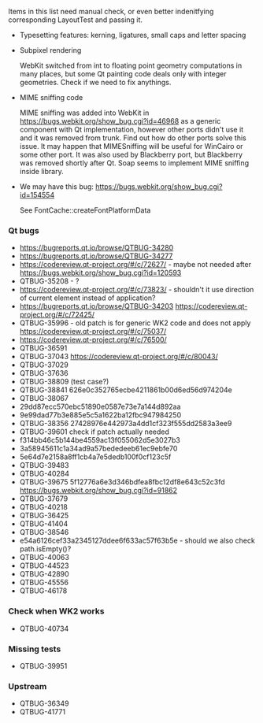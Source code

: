 Items in this list need manual check, or even better indenitfying corresponding LayoutTest and passing it.

* Typesetting features: kerning, ligatures, small caps and letter spacing
* Subpixel rendering

    WebKit switched from int to floating point geometry computations in many places, but some Qt painting code deals only with integer geometries. Check if we need to fix anythings.

* MIME sniffing code

    MIME sniffing was added into WebKit in https://bugs.webkit.org/show_bug.cgi?id=46968 as a generic component with Qt implementation, however other ports didn't use it and it was removed from trunk. Find out how do other ports solve this issue. It may happen that MIMESniffing will be useful for WinCairo or some other port. It was also used by Blackberry port, but Blackberry was removed shortly after Qt. Soap seems to implement MIME sniffing inside library.

* We may have this bug: https://bugs.webkit.org/show_bug.cgi?id=154554

    See FontCache::createFontPlatformData

### Qt bugs
* https://bugreports.qt.io/browse/QTBUG-34280
* https://bugreports.qt.io/browse/QTBUG-34277
* https://codereview.qt-project.org/#/c/72627/ - maybe not needed after https://bugs.webkit.org/show_bug.cgi?id=120593
* QTBUG-35208 - ?
* https://codereview.qt-project.org/#/c/73823/ - shouldn't it use direction of current element instead of application?
* https://bugreports.qt.io/browse/QTBUG-34203 https://codereview.qt-project.org/#/c/72425/
* QTBUG-35996 - old patch is for generic WK2 code and does not apply https://codereview.qt-project.org/#/c/75037/
* https://codereview.qt-project.org/#/c/76500/
* QTBUG-36591
* QTBUG-37043 https://codereview.qt-project.org/#/c/80043/
* QTBUG-37029
* QTBUG-37636
* QTBUG-38809 (test case?)
* QTBUG-38841 626e0c352765ecbe4211861b00d6ed56d974204e
* QTBUG-38067
* 29dd87ecc570ebc51890e0587e73e7a144d892aa
* 9e99dad77b3e885e5c5a1622ba12fbc947984250
* QTBUG-38356 27428976e442973a4dd1cf323f555dd2583a3ee9
* QTBUG-39601 check if patch actually needed
* f314bb46c5b144be4559ac13f055062d5e3027b3
* 3a58945611c1a34ad9a57bededeeb61ec9ebfe70
* 5e64d7e2158a8ff1cb4a7e5dedb100f0cf123c5f
* QTBUG-39483
* QTBUG-40284
* QTBUG-39675 5f12776a6e3d346bdfea8fbc12df8e643c52c3fd https://bugs.webkit.org/show_bug.cgi?id=91862
* QTBUG-37679
* QTBUG-40218
* QTBUG-36425
* QTBUG-41404
* QTBUG-38546
* e54a6126cef33a2345127ddee6f633ac57f63b5e - should we also check path.isEmpty()?
* QTBUG-40063
* QTBUG-44523
* QTBUG-42890
* QTBUG-45556
* QTBUG-46178

### Check when WK2 works
* QTBUG-40734

### Missing tests
* QTBUG-39951

### Upstream
* QTBUG-36349 
* QTBUG-41771